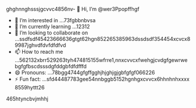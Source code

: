 ghghnnghsssjgcvvc4856nv- 👋 Hi, I’m @wer3Ppopffhgf
- 👀 I’m interested in ...73fgbbnbvsa
- 🌱 I’m currently learning ...12312
- 💞️ I’m looking to collaborate on ...ssdfsdf45423666636gtgt62hgn852265385963dssdsdf354454xcvcx89987jghvdfdvfdfdfvd
- 📫 How to reach me ...562132xbrr529263tyh474815155wfrre1,nnxcvvcxfwehgjcvdgfgewrwebgfgfbscdsssdgfddgbfdfdfffd
- 😄 Pronouns: ...78bgg4744gfgffgghjhjghjgjgbfgfgf066226
- ⚡ Fun fact: ...sfd44487783gee54nnbggb5152hgnhgxcvvcx6hhnhnhxxxx
8559hyttt26
<!---jl456asdgjllm.lm45596969142vvv
wer3Ppop/wer3Ppop is a ✨ special ✨ repository 2because its `README.md` (this file) appears on your GitHub gfprofile.51htrthnghnghg1520
You can click the Preview link to take a look at your changes.1441cbvxx
--->465htyncbvjmhhj
